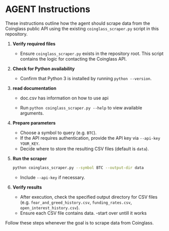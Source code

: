 # AGENT Instructions

These instructions outline how the agent should scrape data from the Coinglass public API using the existing `coinglass_scraper.py` script in this repository.

1. **Verify required files**
   
   - Ensure `coinglass_scraper.py` exists in the repository root. This script contains the logic for contacting the Coinglass API.

2. **Check for Python availability**
   - Confirm that Python 3 is installed by running `python --version`.

3. **read documentation**
   - doc.csv has information on how to use api 

   - Run `python coinglass_scraper.py --help` to view available arguments.

4. **Prepare parameters**
   - Choose a symbol to query (e.g. `BTC`).
   - If the API requires authentication, provide the API key via `--api-key YOUR_KEY`.
   - Decide where to store the resulting CSV files (default is `data`).

5. **Run the scraper**
   ```bash
   python coinglass_scraper.py --symbol BTC --output-dir data
   ```
   - Include `--api-key` if necessary.

6. **Verify results**
   - After execution, check the specified output directory for CSV files (e.g. `fear_and_greed_history.csv`, `funding_rates.csv`, `open_interest_history.csv`).
   - Ensure each CSV file contains data.
   -start over untill it works 

Follow these steps whenever the goal is to scrape data from Coinglass.
